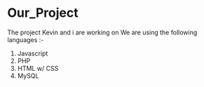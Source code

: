 # Our_Project
The project Kevin and i are working on 
We are using the following languages :- 
1) Javascript 
2) PHP 
3) HTML w/ CSS
4) MySQL
